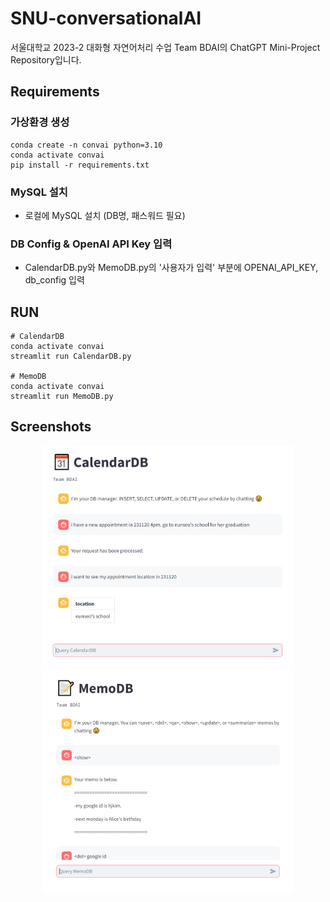 # SNU-conversationalAI
서울대학교 2023-2 대화형 자연어처리 수업 Team BDAI의 ChatGPT Mini-Project Repository입니다.


## Requirements
### 가상환경 생성
```
conda create -n convai python=3.10
conda activate convai
pip install -r requirements.txt
```

### MySQL 설치
- 로컬에 MySQL 설치 (DB명, 패스워드 필요)

### DB Config & OpenAI API Key 입력
- CalendarDB.py와 MemoDB.py의 '사용자가 입력' 부분에 OPENAI_API_KEY, db_config 입력

## RUN
```
# CalendarDB
conda activate convai
streamlit run CalendarDB.py

# MemoDB
conda activate convai
streamlit run MemoDB.py
```

## Screenshots
<p align="center">
  <img src="images/CalendarDB.PNG" width="400">
  <img src="images/MemoDB.PNG" width="400">
</p>
